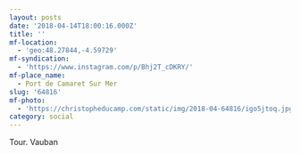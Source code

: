 ```yaml
---
layout: posts
date: '2018-04-14T18:00:16.000Z'
title: ''
mf-location:
  - 'geo:48.27844,-4.59729'
mf-syndication:
  - 'https://www.instagram.com/p/Bhj2T_cDKRY/'
mf-place_name:
  - Port de Camaret Sur Mer
slug: '64816'
mf-photo:
  - 'https://christopheducamp.com/static/img/2018-04-64816/igo5jtoq.jpg'
category: social
---
```

Tour. Vauban
